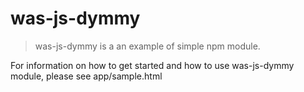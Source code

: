# was-js-dymmy

> was-js-dymmy is a an example of simple npm module.

For information on how to get started and how to use was-js-dymmy module, please see app/sample.html
